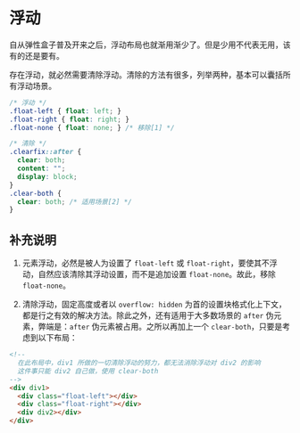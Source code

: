 # 浮动

自从弹性盒子普及开来之后，浮动布局也就渐用渐少了。但是少用不代表无用，该有的还是要有。

存在浮动，就必然需要清除浮动。清除的方法有很多，列举两种，基本可以囊括所有浮动场景。

``` css
/* 浮动 */
.float-left { float: left; }
.float-right { float: right; }
.float-none { float: none; } /* 移除[1] */

/* 清除 */
.clearfix::after {
  clear: both;
  content: "";
  display: block;
}
.clear-both {
  clear: both; /* 适用场景[2] */
}
```

## 补充说明

1. 元素浮动，必然是被人为设置了 `float-left` 或 `float-right`，要使其不浮动，自然应该清除其浮动设置，而不是追加设置 `float-none`。故此，移除 `float-none`。

2. 清除浮动，固定高度或者以 `overflow: hidden` 为首的设置块格式化上下文，都是行之有效的解决方法。除此之外，还有适用于大多数场景的 `after` 伪元素，弊端是：`after` 伪元素被占用。之所以再加上一个 `clear-both`，只要是考虑到以下布局：

``` html
<!--
  在此布局中，div1 所做的一切清除浮动的努力，都无法消除浮动对 div2 的影响
  这件事只能 div2 自己做，使用 clear-both
-->
<div div1>
  <div class="float-left"></div>
  <div class="float-right"></div>
  <div div2></div>
</div>
```
